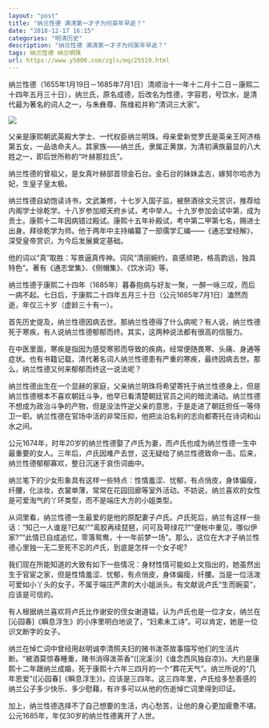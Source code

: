 ```yaml
---
layout: "post"
title: "纳兰性德 满清第一才子为何英年早逝？"
date: "2018-12-17 16:15"
categories: "明清历史"
description: "纳兰性德 满清第一才子为何英年早逝？"
tags: 纳兰性德 纳兰明珠
url: https://www.y5000.com/zgls/mq/25519.html
---
```






纳兰性德（1655年1月19日－1685年7月1日）清顺治十一年十二月十二日－康熙二十四年五月三十日），纳兰氏，原名成德，后改名为性德，字容若，号饮水，是清代最为著名的词人之一，与朱彝尊、陈维崧并称“清词三大家”。

![](https://img.y5000.com/uploads/allimg/170913/13-1F9131K444564.jpg)

父亲是康熙朝武英殿大学士、一代权臣纳兰明珠。母亲爱新觉罗氏是英亲王阿济格第五女，一品诰命夫人。其家族——纳兰氏，隶属正黄旗，为清初满族最显的八大姓之一，即后世所称的“叶赫那拉氏”。

纳兰性德的曾祖父，是女真叶赫部首领金石台。金石台的妹妹孟古，嫁努尔哈赤为妃，生皇子皇太极。

纳兰性德自幼饱读诗书，文武兼修，十七岁入国子监，被祭酒徐文元赏识，推荐给内阁学士徐乾学。十八岁参加顺天府乡试，考中举人。十九岁参加会试中第，成为贡士。康熙十二年因病错过殿试。康熙十五年补殿试，考中第二甲第七名，赐进士出身。拜徐乾学为师。他于两年中主持编纂了一部儒学汇编——《通志堂经解》，深受皇帝赏识，为今后发展奠定基础。

他的词以“真”取胜：写景逼真传神。词风“清丽婉约，哀感顽艳，格高韵远，独具特色“。著有《通志堂集》、《侧帽集》、《饮水词》等。

纳兰性德于康熙二十四年（1685年）暮春抱病与好友一聚，一醉一咏三叹，而后一病不起。七日后，于康熙二十四年五月三十日（公元1685年7月1日）溘然而逝，年仅三十岁（虚龄三十有一）。

首先历史提及，纳兰性德因病去世。那纳兰性德得了什么病呢？有人说，纳兰性德死于寒疾，有人说纳兰性德郁郁而终。其实，这两种说法都有很高的信服力。

在中医里面，寒疾是指因为感受寒邪而导致的疾病，经常便随畏寒、头痛、身通等症状。也有书籍记载，清代著名词人纳兰性德患有严重的寒疾，最终因病去世。那么，纳兰性德又何来郁郁而终这一说法呢？

纳兰性德出生在一个显赫的家庭，父亲纳兰明珠将希望寄托于纳兰性德身上，但是纳兰性德根本不喜欢朝廷斗争，他早已看清楚朝廷官员之间的暗流涌动。纳兰性德不想成为政治斗争的产物，但是没法忤逆父亲的意思，于是走进了朝廷担任一等侍卫一职。纳兰性德在官场中活的非常压抑，他把淡泊名利的志向都寄托在诗词和山水之间。

公元1674年，时年20岁的纳兰性德娶了卢氏为妻，而卢氏也成为纳兰性德一生中最重要的女人。三年后，卢氏因难产去世，这无疑给了纳兰性德致命一击。后来，纳兰性德郁郁寡欢，整日沉迷于哀伤词曲中。

纳兰笔下的少女形象具有这样一些特点：性情羞涩、忧郁，有点俏皮，身体偏瘦，纤腰，化淡妆，衣裳单薄，常常在花园回廊等室外活动。不妨说，纳兰喜欢的女性是可爱淘气的丫环类型，而不是端庄大方的小姐类型。

从词里看，纳兰性德一生最爱的是他的原配妻子卢氏。卢氏死后，纳兰有这样一些话：“知己一人谁是?已矣!”“鸾胶再续琵琶，问可及萼绿花?”“便帐中重见，哪似伊家?”“此情已自成追忆，零落鸳鸯，十一年前梦一场”。那么，这位在大才子纳兰性德心里独一无二至死不忘的卢氏，到底是怎样一个女子呢?

我们现在所能知道的大致有如下一些情况：身材性情可能如上文指出的，她虽然出生于官宦之家，但是性情羞涩、忧郁，有点俏皮，身体偏瘦，纤腰。当是一位活泼可爱如小丫头的女子，不属于端庄严肃的大小姐派头。有文献说卢氏“生而婉娈”，应该是可信的。

有人根据纳兰喜欢将卢氏比作谢安的侄女谢道韫，认为卢氏也是一位才女，纳兰在[沁园春]《瞬息浮生》的小序里明白地说了，“妇素未工诗”。可以肯定，她是一位识文断字的女子。

纳兰在悼亡词中曾经用赵明诚李清照夫妇的赌书泼茶故事描写他们的生活片断。“被酒莫惊春睡重，赌书消得泼茶香”([浣溪沙]《谁念西风独自凉》)。大约是康熙十二年跟纳兰成婚，死于康熙十六年三四月的一个“葬花天气”。纳兰所说的“几年恩爱”([沁园春]《瞬息浮生》)，应该是三四年。这三四年里，卢氏给多愁善感的纳兰公子多少快乐、多少慰藉，有许多可以从他的伤逝悼亡词里得到印证。

加上，纳兰性德选择不了自己想要的生活，内心愁苦，让他的身心更加疲惫不堪。公元1685年，年仅30岁的纳兰性德离开了人世。

